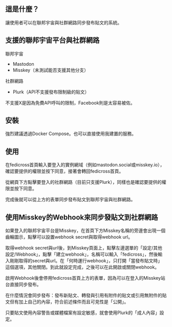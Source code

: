## 這是什麼？
讓使用者可以在聯邦宇宙與社群網路同步發布貼文的系統。

## 支援的聯邦宇宙平台與社群網路
聯邦宇宙
- Mastodon
- Misskey（未測試能否支援其他分支）

社群網路
- Plurk（API不支援發布限制級的貼文）

不支援X是因為免費API呼叫的限制，Facebook則是太容易被佐。

## 安裝
強烈建議透過Docker Compose。也可以直接使用我建置的服務。

## 使用
在fedicross首頁輸入要登入的實例網域（例如mastodon.social或misskey.io），確認要提供的權限並按下同意，接著會轉回fedicross首頁。

從網頁下方點擊要登入的社群網路（目前只支援Plurk），同樣也是確認要提供的權限並按下同意。

完成後就可以從上方的表單同步發布貼文到聯邦宇宙與社群網路。

## 使用Misskey的Webhook來同步發貼文到社群網路
如果登入的聯邦宇宙平台是Misskey，在首頁下方Misskey名稱的旁邊會出現一個齒輪圖示，點擊可以設置webhook secret與取得webhook url。

取得webhook secret與url後，到Misskey頁面上，點擊左邊選單的「設定/其他設定/Webhook」，點擊「建立webhook」，名稱可以輸入「fedicross」，然後輸入剛剛取得的secret與url。在「何時運行webhook」，只打開「當發布貼文時」這個選項，其他關閉。到此就設定完成，之後可以在此開啟或關閉webhook。

啟用Webhook後會停用fedicross首頁上方的表單，因為可以在登入的Misskey站台直接同步發布。

在什麼情況會同步發布：發布新貼文、轉發與引用有附件的貼文或引用無附件的貼文但有加上自己的內容，符合前述條件而且可見性是「公開」。

只要貼文使用內容警告或媒體檔案有設定敏感，就會使用Plurk的「成人內容」設定。